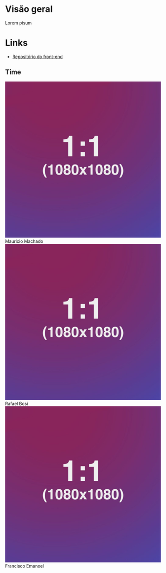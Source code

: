 <h1 class="display-1 sub-title2">Visão geral</h1>

Lorem pisum

<h1 class="display-1 sub-title2">Links</h1>

- [Repositório do front-end](https://github.com/MauricioMachadoFF/Fellow-Task-App)

<h2 class="display-1 sub-title2">Time</h2>

<div class="container">
  <div class="row">
    <div class="col-sm container-img">
        <img src="img/team/default-image.jpg" alt="..." class="img-thumbnail image">
            <div class="middle">
              <div class="text">
                Mauricio Machado
              </div>
            </div>
    </div>
    <div class="col-sm container-img">
      <img src="img/team/default-image.jpg" alt="..." class="img-thumbnail image">
        <div class="middle">
          <div class="text">
            Rafael Bosi
          </div>
        </div>
    </div>
    <div class="col-sm container-img">
      <img src="img/team/default-image.jpg" alt="..." class="img-thumbnail image">
        <div class="middle">
          <div class="text">
            Francisco Emanoel
          </div>
        </div>
    </div>
  </div>
</div>
